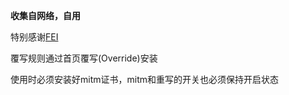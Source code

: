 **收集自网络，自用**

特别感谢[FEI](https://github.com/Infatuation-Fei/rule/tree/main/Stash)

覆写规则通过首页覆写(Override)安装

使用时必须安装好mitm证书，mitm和重写的开关也必须保持开启状态
